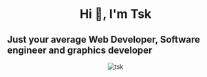 <h1 align="center">Hi 👋, I'm Tsk</h1>
<h2 align="left">Just your average Web Developer, Software engineer and graphics developer </h2>
<p align="center"> <img src="https://komarev.com/ghpvc/?username=2tsk2&label=Profile%20views&color=0e75b6&style=flat" alt="tsk" /> </p>


